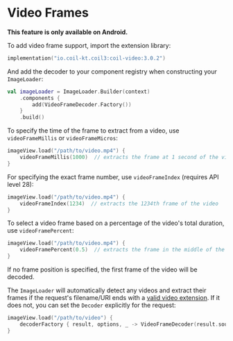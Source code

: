 # Video Frames

**This feature is only available on Android.**

To add video frame support, import the extension library:

```kotlin
implementation("io.coil-kt.coil3:coil-video:3.0.2")
```

And add the decoder to your component registry when constructing your `ImageLoader`:

```kotlin
val imageLoader = ImageLoader.Builder(context)
    .components {
        add(VideoFrameDecoder.Factory())
    }
    .build()
```

To specify the time of the frame to extract from a video, use `videoFrameMillis` or `videoFrameMicros`:

```kotlin
imageView.load("/path/to/video.mp4") {
    videoFrameMillis(1000)  // extracts the frame at 1 second of the video
}
```

For specifying the exact frame number, use `videoFrameIndex` (requires API level 28):

```kotlin
imageView.load("/path/to/video.mp4") {
    videoFrameIndex(1234)  // extracts the 1234th frame of the video
}
```

To select a video frame based on a percentage of the video's total duration, use `videoFramePercent`:

```kotlin
imageView.load("/path/to/video.mp4") {
    videoFramePercent(0.5)  // extracts the frame in the middle of the video's duration
}
```

If no frame position is specified, the first frame of the video will be decoded.

The `ImageLoader` will automatically detect any videos and extract their frames if the request's filename/URI ends with a [valid video extension](https://developer.android.com/guide/topics/media/media-formats#video-formats). If it does not, you can set the `Decoder` explicitly for the request:

```kotlin
imageView.load("/path/to/video") {
    decoderFactory { result, options, _ -> VideoFrameDecoder(result.source, options) }
}
```
